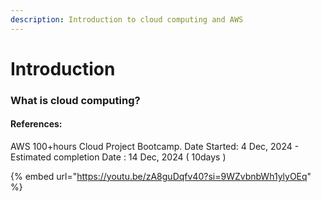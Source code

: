 ```yaml
---
description: Introduction to cloud computing and AWS
---
```


# Introduction

### What is cloud computing?

#### References:

AWS 100+hours Cloud Project Bootcamp. Date Started: 4 Dec, 2024 - Estimated completion Date : 14 Dec, 2024 ( 10days )

{% embed url="https://youtu.be/zA8guDqfv40?si=9WZvbnbWh1ylyOEq" %}





